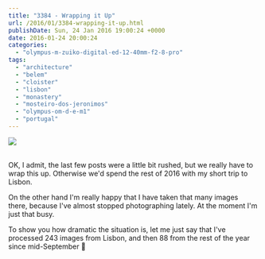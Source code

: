 ```yaml
---
title: "3384 - Wrapping it Up"
url: /2016/01/3384-wrapping-it-up.html
publishDate: Sun, 24 Jan 2016 19:00:24 +0000
date: 2016-01-24 20:00:24
categories: 
  - "olympus-m-zuiko-digital-ed-12-40mm-f2-8-pro"
tags: 
  - "architecture"
  - "belem"
  - "cloister"
  - "lisbon"
  - "monastery"
  - "mosteiro-dos-jeronimos"
  - "olympus-om-d-e-m1"
  - "portugal"
---
```

<div class="container">
<div class="center"><a target="_blank" href="https://d25zfm9zpd7gm5.cloudfront.net/1200x1200/2015/20150904_141915_lr.jpg"><img class="webfeedsFeaturedVisual" src="https://d25zfm9zpd7gm5.cloudfront.net/0600x0600/2015/20150904_141915_lr.jpg" /></a></div>
</div>
<br />

<a target="_blank" href="https://d25zfm9zpd7gm5.cloudfront.net/1200x1200/2015/20150904_141310_lr.jpg"><img style="margin: 0pt 10px 0pt 0px; float: left;" src="https://d25zfm9zpd7gm5.cloudfront.net/0150x0150/2015/20150904_141310_lr.jpg" alt="" border="0" /></a> OK, I admit, the last few posts were a little bit rushed, but we really have to wrap this up. Otherwise we'd spend the rest of 2016 with my short trip to Lisbon.

<a target="_blank" href="https://d25zfm9zpd7gm5.cloudfront.net/1200x1200/2015/20150904_143722_lr.jpg"><img style="margin: 0pt 0px 0pt 10px; float: right;" src="https://d25zfm9zpd7gm5.cloudfront.net/0150x0150/2015/20150904_143722_lr.jpg" alt="" border="0" /></a> On the other hand I'm really happy that I have taken that many images there, because I've almost stopped photographing lately. At the moment I'm just that busy. 

To show you how dramatic the situation is, let me just say that I've processed 243 images from Lisbon, and then 88 from the rest of the year since mid-September 🙂

